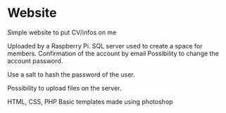Website
=======

Simple website to put CV/infos on me

Uploaded by a Raspberry Pi.
SQL server used to create a space for members.
  Confirmation of the account by email
  Possibility to change the account password.
  
Use a salt to hash the password of the user.
  
Possibility to upload files on the server.

HTML, CSS, PHP
Basic templates made using photoshop


